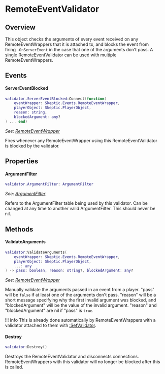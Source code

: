 [RemoteEventWrapper]: RemoteEventWrapper.md

# RemoteEventValidator

## Overview

This object checks the arguments of every event received on any RemoteEventWrappers that it is attached to, and blocks the event from firing `.OnServerEvent` in the case that one of the arguments don't pass. A single RemoteEventValidator can be used with multiple RemoteEventWrappers.

## Events

#### ServerEventBlocked
```lua
validator.ServerEventBlocked:Connect(function(
    eventWrapper: Skeptic.Events.RemoteEventWrapper,
    playerObject: Skeptic.PlayerObject,
    reason: string,
    blockedArgument: any?
) ... end)
```

_See: [RemoteEventWrapper]_

Fires whenever any RemoteEventWrapper using this RemoteEventValidator is blocked by the validator.

## Properties

#### ArgumentFilter
```lua
validator.ArgumentFilter: ArgumentFilter
```

_See: [ArgumentFilter](Events.md#argumentfilter)_

Refers to the ArgumentFilter table being used by this validator. Can be changed at any time to another valid ArgumentFilter. This should never be nil.

## Methods

#### ValidateArguments
```lua
validator:ValidateArguments(
    eventWrapper: Skeptic.Events.RemoteEventWrapper,
    playerObject: Skeptic.PlayerObject,
    ...: any
) -> pass: boolean, reason: string?, blockedArgument: any?
```

_See: [RemoteEventWrapper]_

Manually validate the arguments passed in an event from a player. "pass" will be `false` if at least one of the arguments don't pass. "reason" will be a short message specifying why the first invalid argument was blocked, and "blockedArgument" will be the value of the invalid argument. "reason" and "blockedArgument" are nil if "pass" is `true`.

!!! info
    This is already done automatically by RemoteEventWrappers with a validator attached to them with [:SetValidator](RemoteEventWrapper.md#setvalidator).

#### Destroy
```lua
validator:Destroy()
```

Destroys the RemoteEventValidator and disconnects connections. RemoteEventWrappers with this validator will no longer be blocked after this is called.